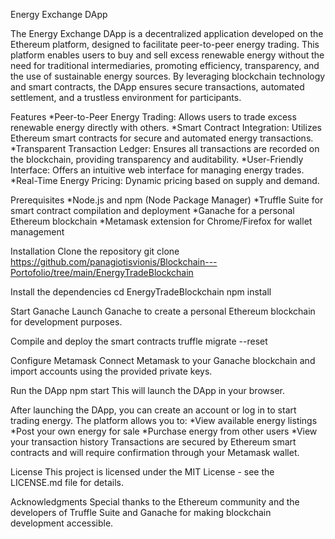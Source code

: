 Energy Exchange DApp

The Energy Exchange DApp is a decentralized application developed on the Ethereum platform, designed to facilitate peer-to-peer energy trading. 
This platform enables users to buy and sell excess renewable energy without the need for traditional intermediaries, promoting efficiency, transparency, 
and the use of sustainable energy sources. 
By leveraging blockchain technology and smart contracts, the DApp ensures secure transactions, automated settlement, and a trustless environment for participants.

Features
*Peer-to-Peer Energy Trading: Allows users to trade excess renewable energy directly with others.
*Smart Contract Integration: Utilizes Ethereum smart contracts for secure and automated energy transactions.
*Transparent Transaction Ledger: Ensures all transactions are recorded on the blockchain, providing transparency and auditability.
*User-Friendly Interface: Offers an intuitive web interface for managing energy trades.
*Real-Time Energy Pricing: Dynamic pricing based on supply and demand.

Prerequisites
*Node.js and npm (Node Package Manager)
*Truffle Suite for smart contract compilation and deployment
*Ganache for a personal Ethereum blockchain
*Metamask extension for Chrome/Firefox for wallet management

Installation
Clone the repository
git clone https://github.com/panagiotisvionis/Blockchain---Portofolio/tree/main/EnergyTradeBlockchain

Install the dependencies
cd EnergyTradeBlockchain
npm install

Start Ganache
Launch Ganache to create a personal Ethereum blockchain for development purposes.

Compile and deploy the smart contracts
truffle migrate --reset

Configure Metamask
Connect Metamask to your Ganache blockchain and import accounts using the provided private keys.

Run the DApp
npm start
This will launch the DApp in your browser.

After launching the DApp, you can create an account or log in to start trading energy. The platform allows you to:
*View available energy listings
*Post your own energy for sale
*Purchase energy from other users
*View your transaction history
Transactions are secured by Ethereum smart contracts and will require confirmation through your Metamask wallet.

License
This project is licensed under the MIT License - see the LICENSE.md file for details.

Acknowledgments
Special thanks to the Ethereum community and the developers of Truffle Suite and Ganache for making blockchain development accessible.
